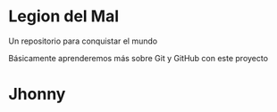 # Legion del Mal
Un repositorio para conquistar el mundo

Básicamente aprenderemos más sobre Git y GitHub con este proyecto


# Jhonny